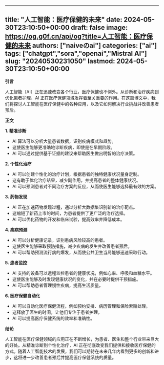 
---
title: "人工智能：医疗保健的未来"
date: 2024-05-30T23:10:50+00:00
draft: false
image: https://og.g0f.cn/api/og?title=人工智能：医疗保健的未来
authors: ["naiveのai"]
categories: ["ai"]
tags: ["chatgpt","sora","openai","Mistral AI"]
slug: "20240530231050"
lastmod: 2024-05-30T23:10:50+00:00
---
**引言**

人工智能（AI）正在迅速改变各个行业，医疗保健也不例外。从诊断和治疗疾病到优化患者护理，AI 正在医疗保健领域发挥着至关重要的作用。在这篇博文中，我们将探讨人工智能在医疗保健中的各种应用，以及它如何解决行业挑战并改善患者预后。

**正文**

**1. 精准诊断**

* AI 算法可以分析大量患者数据，识别疾病模式和趋势。
* 这使医生能够更准确地诊断疾病，即使是在早期阶段。
* AI 可以通过提供基于证据的建议来帮助医生做出明智的治疗决策。

**2. 个性化治疗**

* AI 可以创建个性化的治疗计划，根据患者的独特健康状况量身定制。
* 这有助于优化治疗结果，减少副作用，并提高患者的整体健康状况。
* AI 可以预测患者对不同治疗方案的反应，从而使医生能够选择最有效的方案。

**3. 药物发现**

* AI 正在加速药物发现过程，通过分析大数据集识别新的治疗靶点。
* 这缩短了新药上市的时间，为患者提供了更广泛的治疗选择。
* AI 可以优化药物的开发和临床试验，提高效率并降低成本。

**4. 疾病预测**

* AI 可以分析健康记录，识别患病风险较高的患者。
* 这使医生能够采取预防措施，减少疾病的发生并改善患者预后。
* AI 可以帮助预测流行病的爆发，从而使公共卫生当局能够迅速采取行动。

**5. 患者监控**

* AI 支持的设备可以远程监控患者的健康状况，例如心率、呼吸和血糖水平。
* 这使医生能够及时发现健康状况的变化，并在必要时提供干预措施。
* AI 可以帮助患者管理慢性疾病，提高生活质量。

**6. 医疗保健自动化**

* AI 可以自动化医疗保健流程，例如预约安排、病历管理和保险索赔处理。
* 这释放了医生的时间，让他们专注于患者护理。
* AI 可以提高医疗保健系统的效率和准确性。

**结论**

人工智能在医疗保健领域的应用正在不断增长，为患者、医生和整个行业带来巨大的好处。从精准诊断到个性化治疗，AI 正在彻底改变我们提供和接收医疗保健的方式。随着人工智能技术的发展，我们可以期待在未来几年内看到更多的创新和进步，这将进一步改善患者预后并提高医疗保健系统的质量。